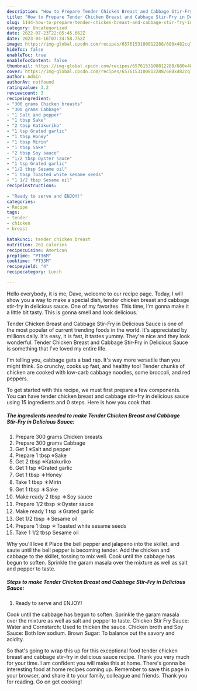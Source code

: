 ```yaml
---
description: "How to Prepare Tender Chicken Breast and Cabbage Stir-Fry in Delicious Sauce yang Very Delicious"
title: "How to Prepare Tender Chicken Breast and Cabbage Stir-Fry in Delicious Sauce yang Very Delicious"
slug: 1144-how-to-prepare-tender-chicken-breast-and-cabbage-stir-fry-in-delicious-sauce-yang-very-delicious
category: Uncategorized
date: 2022-07-23T22:05:45.662Z
date: 2023-04-16T07:34:58.752Z
image: https://img-global.cpcdn.com/recipes/6576153100812288/680x482cq70/tender-chicken-breast-and-cabbage-stir-fry-in-delicious-sauce-recipe-main-photo.jpg
hideToc: false
enableToc: true
enableTocContent: false
thumbnail: https://img-global.cpcdn.com/recipes/6576153100812288/680x482cq70/tender-chicken-breast-and-cabbage-stir-fry-in-delicious-sauce-recipe-main-photo.jpg
cover: https://img-global.cpcdn.com/recipes/6576153100812288/680x482cq70/tender-chicken-breast-and-cabbage-stir-fry-in-delicious-sauce-recipe-main-photo.jpg
author: Admin
authorAv: notfound
ratingvalue: 3.2
reviewcount: 3
recipeingredient:
- "300 grams Chicken breasts"
- "300 grams Cabbage"
- "1 Salt and pepper"
- "1 tbsp Sake"
- "2 tbsp Katakuriko"
- "1 tsp Grated garlic"
- "1 tbsp Honey"
- "1 tbsp Mirin"
- "1 tbsp Sake"
- "2 tbsp Soy sauce"
- "1/2 tbsp Oyster sauce"
- "1 tsp Grated garlic"
- "1/2 tbsp Sesame oil"
- "1 tbsp Toasted white sesame seeds"
- "1 1/2 tbsp Sesame oil"
recipeinstructions:

- "Ready to serve and ENJOY!"
categories:
- Recipe
tags:
- tender
- chicken
- breast

katakunci: tender chicken breast 
nutrition: 261 calories
recipecuisine: American
preptime: "PT36M"
cooktime: "PT33M"
recipeyield: "4"
recipecategory: Lunch

---
```



Hello everybody, it is me, Dave, welcome to our recipe page. Today, I will show you a way to make a special dish, tender chicken breast and cabbage stir-fry in delicious sauce. One of my favorites. This time, I'm gonna make it a little bit tasty. This is gonna smell and look delicious.

Tender Chicken Breast and Cabbage Stir-Fry in Delicious Sauce is one of the most popular of current trending foods in the world. It's appreciated by millions daily. It's easy, it is fast, it tastes yummy. They're nice and they look wonderful. Tender Chicken Breast and Cabbage Stir-Fry in Delicious Sauce is something that I've loved my entire life.

I&#39;m telling you, cabbage gets a bad rap. It&#39;s way more versatile than you might think. So crunchy, cooks up fast, and healthy too! Tender chunks of chicken are cooked with low-carb cabbage noodles, some broccoli, and red peppers.


To get started with this recipe, we must first prepare a few components. You can have tender chicken breast and cabbage stir-fry in delicious sauce using 15 ingredients and 0 steps. Here is how you cook that.

<!--inarticleads1-->

##### The ingredients needed to make Tender Chicken Breast and Cabbage Stir-Fry in Delicious Sauce:

1. Prepare 300 grams Chicken breasts
1. Prepare 300 grams Cabbage
1. Get 1 ※Salt and pepper
1. Prepare 1 tbsp ※Sake
1. Get 2 tbsp ※Katakuriko
1. Get 1 tsp ※Grated garlic
1. Get 1 tbsp ＊Honey
1. Take 1 tbsp ＊Mirin
1. Get 1 tbsp ＊Sake
1. Make ready 2 tbsp ＊Soy sauce
1. Prepare 1/2 tbsp ＊Oyster sauce
1. Make ready 1 tsp ＊Grated garlic
1. Get 1/2 tbsp ＊Sesame oil
1. Prepare 1 tbsp ＊Toasted white sesame seeds
1. Take 1 1/2 tbsp Sesame oil


Why you&#39;ll love it Place the bell pepper and jalapeno into the skillet, and saute until the bell pepper is becoming tender. Add the chicken and cabbage to the skillet, tossing to mix well. Cook until the cabbage has begun to soften. Sprinkle the garam masala over the mixture as well as salt and pepper to taste. 

<!--inarticleads2-->

##### Steps to make Tender Chicken Breast and Cabbage Stir-Fry in Delicious Sauce:


1. Ready to serve and ENJOY!

Cook until the cabbage has begun to soften. Sprinkle the garam masala over the mixture as well as salt and pepper to taste. Chicken Stir Fry Sauce: Water and Cornstarch: Used to thicken the sauce. Chicken broth and Soy Sauce: Both low sodium. Brown Sugar: To balance out the savory and acidity. 

So that's going to wrap this up for this exceptional food tender chicken breast and cabbage stir-fry in delicious sauce recipe. Thank you very much for your time. I am confident you will make this at home. There's gonna be interesting food at home recipes coming up. Remember to save this page in your browser, and share it to your family, colleague and friends. Thank you for reading. Go on get cooking!
